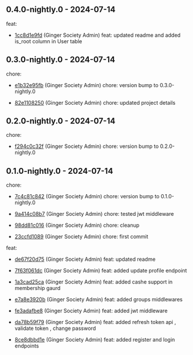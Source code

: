 ## 0.4.0-nightly.0 - 2024-07-14
feat:
 - [1cc8d1e9fd](1cc8d1e9fd1cde041f68c69169729d6178d415bb) (Ginger Society Admin) feat: updated readme and added is_root column in User table
	
## 0.3.0-nightly.0 - 2024-07-14
chore:
 - [e1b32e95fb](e1b32e95fb06ac9dd7b8f3558992de08b614f2ce) (Ginger Society Admin) chore: version bump to 0.3.0-nightly.0
	
 - [82e1108250](82e11082509e27f7c60d80a5d1ad7c2b0327dba5) (Ginger Society Admin) chore: updated project details
	
## 0.2.0-nightly.0 - 2024-07-14
chore:
 - [f294c0c32f](f294c0c32f3e62218730e04075690469e4ad739b) (Ginger Society Admin) chore: version bump to 0.2.0-nightly.0
	
## 0.1.0-nightly.0 - 2024-07-14
chore:
 - [7c4c81c842](7c4c81c842dd0d564da2da2d85ada1147cf7d569) (Ginger Society Admin) chore: version bump to 0.1.0-nightly.0
	
 - [9a414c08b7](9a414c08b7c7fb2b05c9c90196ba99b195e7c0dd) (Ginger Society Admin) chore: tested jwt middleware
	
 - [98dd81c016](98dd81c016d1d26864311a3ede3016c7ca2699cb) (Ginger Society Admin) chore: cleanup
	
 - [23ccfd1089](23ccfd1089fd8b5c7aef0336a258a8773722700d) (Ginger Society Admin) chore: first commit
	
feat:
 - [de67f20d75](de67f20d75dc847be3e5ed50d9df5a8a1d4a2c71) (Ginger Society Admin) feat: updated readme
	
 - [7f63f061dc](7f63f061dcf7a778e91272efecb353f7c59954fe) (Ginger Society Admin) feat: added update profile endpoint
	
 - [1a3cad25ca](1a3cad25caba37854d1a18974060216fd9cb09d4) (Ginger Society Admin) feat: added cashe support in membership gaurd
	
 - [e7a8e3920b](e7a8e3920b1f2afa4da260837b5a720516afed4a) (Ginger Society Admin) feat: added groups middlewares
	
 - [fe3adafbe8](fe3adafbe8224ba4d33f63721b480765b5dd791d) (Ginger Society Admin) feat: added jwt middleware
	
 - [da78b59f79](da78b59f79d0ad68682ab7d86fe4b686a9164923) (Ginger Society Admin) feat: added refresh token api , validate token , change password
	
 - [8ce8dbbd1e](8ce8dbbd1e6e966d17c23ed73826374fe9ef9590) (Ginger Society Admin) feat: added register and login endpoints
	

